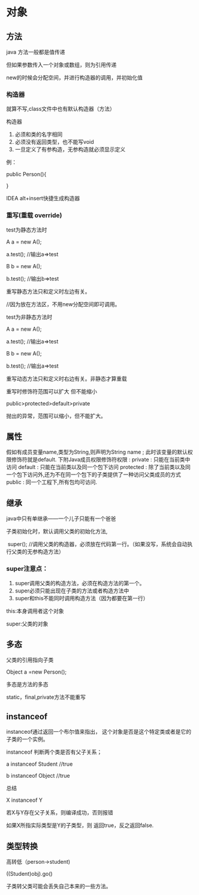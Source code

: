 # 对象

## 方法

java 方法一般都是值传递

但如果参数传入一个对象或数组，则为引用传递

new的时候会分配空间，并进行构造器的调用，并初始化值

### 构造器

就算不写,class文件中也有默认构造器（方法）

构造器

1. 必须和类的名字相同
2. 必须没有返回类型，也不能写void 
3. 一旦定义了有参构造，无参构造就必须显示定义

例：

public Person(){

}

IDEA alt+insert快捷生成构造器



### 重写(重载 override)

test为静态方法时

A a = new A();

a.test();	//输出a=>test

B b = new A();

b.test();	//输出b=>test

重写静态方法只和定义时左边有关。

//因为放在方法区，不用new分配空间即可调用。



test为非静态方法时

A a = new A();

a.test();	//输出a=>test

B b = new A();

b.test();	//输出a=>test

重写动态方法只和定义时右边有关。非静态才算重载



重写时修饰符范围可以扩大 但不能缩小

public>protected>default>private



抛出的异常，范围可以缩小，但不能扩大。







## 属性

假如有成员变量name,类型为String,则声明为String name ;
此时该变量的默认权限修饰符就是default.
下附Java成员权限修饰符权限 :
private : 只能在当前类中访问
default : 只能在当前类以及同一个包下访问
protected : 除了当前类以及同一个包下访问外,还为不在同一个包下的子类提供了一种访问父类成员的方式
public : 同一个工程下,所有包均可访问. 



## 继承

java中只有单继承——一个儿子只能有一个爸爸

子类初始化时，默认调用父类的初始化方法,

​	super();	//调用父类的构造器，必须放在代码第一行。（如果没写，系统会自动执行父类的无参构造方法）



### super注意点：

1. super调用父类的构造方法，必须在构造方法的第一个。
2. super必须只能出现在子类的方法或者构造方法中
3. super和this不能同时调用构造方法（因为都要在第一行）



this:本身调用者这个对象

super:父类的对象



## 多态

父类的引用指向子类

Object a =new Person();

多态是方法的多态

static，final,private方法不能重写



## instanceof

  instanceof通过返回一个布尔值来指出， 这个对象是否是这个特定类或者是它的子类的一个实例。 

instanceof  判断两个类是否有父子关系；

a instanceof Student  //true

b instanceof Object //true

总结

X instanceof Y

若X与Y存在父子关系，则编译成功，否则报错

如果X所指实际类型是Y的子类型，则 返回true，反之返回false.



## 类型转换

高转低（person->student)

((Student)obj).go()



子类转父类可能会丢失自己本来的一些方法。